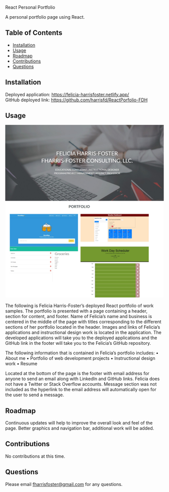 React Personal Portfolio

A personal portfolio page using React.

## Table of Contents
- [Installation](#installation)
- [Usage](#usage)
- [Roadmap](#roadmap)
- [Contributions](#contributions)
- [Questions](#questions)

## Installation
Deployed application: https://felicia-harrisfoster.netlify.app/
<br />
GitHub deployed link: https://github.com/harrisfd/ReactPorfolio-FDH

## Usage

<img src="./public/images/Ffharrisfosterconsultingwebpage.jpg" alt="JPG of the application" />
<img src="./public/images/worksamples.jpg" alt="JPG of the sample applications"/>

The following is Felicia Harris-Foster’s deployed React portfolio of work samples.  The portfolio is presented with a page containing a header, section for content, and footer.  Name of Felicia’s name and business is centered in the middle of the page with titles corresponding to the different sections of her portfolio located in the header. Images and links of Felicia’s applications and instructional design work is located in the application. The developed applications will take you to the deployed applications and the GitHub link in the footer will take you to the Felicia’s GitHub repository. 

The following information that is contained in Felicia’s portfolio includes:
    •	About me
    •	Portfolio of web development projects
    •	Instructional design work
    •	Resume

Located at the bottom of the page is the footer with email address for anyone to send an email along with LinkedIn and GitHub links. Felicia does not have a Twitter or Stack Overflow accounts. Message section was not included as the hyperlink to the email address will automatically open for the user to send a message. 

## Roadmap

Continuous updates will help to improve the overall look and feel of the page.  Better graphics and navigation bar, additional work will be added. 

## Contributions

No contributions at this time.

## Questions

Please email fharrisfoster@gmail.com for any questions.


